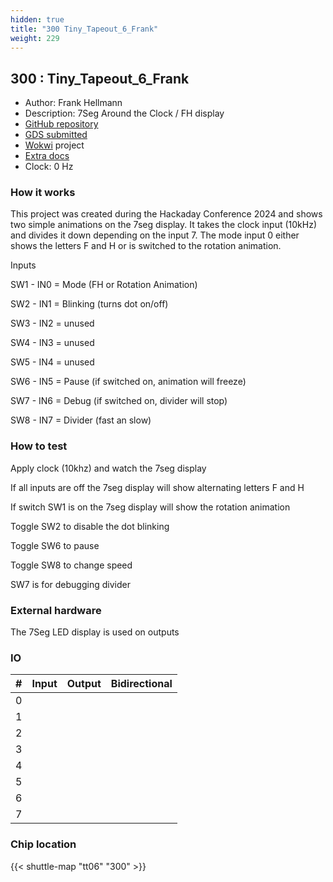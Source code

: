```yaml
---
hidden: true
title: "300 Tiny_Tapeout_6_Frank"
weight: 229
---
```


## 300 : Tiny_Tapeout_6_Frank

* Author: Frank Hellmann
* Description: 7Seg Around the Clock / FH display
* [GitHub repository](https://github.com/sandman72/Tiny_Tapeout_6_Frank)
* [GDS submitted](https://github.com/sandman72/Tiny_Tapeout_6_Frank/actions/runs/8680949822)
* [Wokwi](https://wokwi.com/projects/395055359324730369) project
* [Extra docs](None)
* Clock: 0 Hz

<!---

This file is used to generate your project datasheet. Please fill in the information below and delete any unused
sections.

You can also include images in this folder and reference them in the markdown. Each image must be less than
512 kb in size, and the combined size of all images must be less than 1 MB.
-->


### How it works

This project was created during the Hackaday Conference 2024 and shows two simple animations on the 7seg display.
It takes the clock input (10kHz) and divides it down depending on the input 7.
The mode input 0 either shows the letters F and H or is switched to the rotation animation.

Inputs

SW1 - IN0 = Mode (FH or Rotation Animation)

SW2 - IN1 = Blinking (turns dot on/off)

SW3 - IN2 = unused

SW4 - IN3 = unused

SW5 - IN4 = unused

SW6 - IN5 = Pause (if switched on, animation will freeze)

SW7 - IN6 = Debug (if switched on, divider will stop)

SW8 - IN7 = Divider (fast an slow)

### How to test

Apply clock (10khz) and watch the 7seg display

If all inputs are off the 7seg display will show alternating letters F and H

If switch SW1 is on the 7seg display will show the rotation animation

Toggle SW2 to disable the dot blinking

Toggle SW6 to pause

Toggle SW8 to change speed

SW7 is for debugging divider

### External hardware

The 7Seg LED display is used on outputs


### IO

| # | Input          | Output         | Bidirectional   |
| - | -------------- | -------------- | --------------- |
| 0 |  |  |  |
| 1 |  |  |  |
| 2 |  |  |  |
| 3 |  |  |  |
| 4 |  |  |  |
| 5 |  |  |  |
| 6 |  |  |  |
| 7 |  |  |  |

### Chip location

{{< shuttle-map "tt06" "300" >}}
